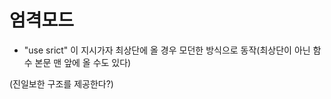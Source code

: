 
# 엄격모드

 * "use srict"
 이 지시가자 최상단에 올 경우 모던한 방식으로 동작(최상단이 아닌 함수 본문 맨 앞에 올 수도 있다)
 
(진일보한 구조를 제공한다?)
